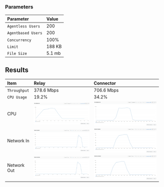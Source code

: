 
### Parameters

| Parameter | Value                |
| :-------- |:------------------------- |
| `Agentless Users` | 200 |
| `Agentbased Users` | 200 |
| `Concurrency` | 100% |
| `Limit` | 188 KB |
| `File Size` | 5.1 mb |

## Results


|  Item | Relay            | Connector |
| :------------------------- |:------------------------- |:------------------------- |
| `Throughput` | 378.6 Mbps | 706.6 Mbps |
| `CPU Usage` | 19.2% | 34.2% |
| CPU | ![](relay/relay-cpu.png) |  ![](connector/connector-cpu.png) |
| Network In | ![](relay/relay-network-in.png) |  ![](connector/connector-network-in.png) |
| Network Out | ![](relay/relay-network-out.png) |  ![](connector/connector-network-out.png) |